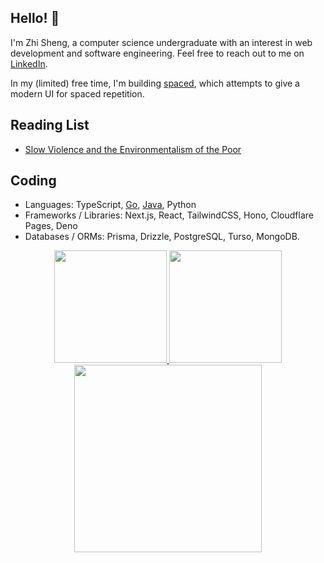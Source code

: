 ## Hello! 👋

I'm Zhi Sheng, a computer science undergraduate with an interest in web development and software engineering.
Feel free to reach out to me on [LinkedIn](https://www.linkedin.com/in/cheng-zhi-sheng/).

In my (limited) free time, I'm building [spaced](https://github.com/zsh-eng/spaced),
which attempts to give a modern UI for spaced repetition.

## Reading List

- [Slow Violence and the Environmentalism of the Poor](https://www.goodreads.com/book/show/10429440-slow-violence-and-the-environmentalism-of-the-poor)

## Coding

- Languages: TypeScript, [Go](https://github.com/tim-pipi/cloudwego-api-gateway), [Java](https://github.com/AY2324S1-CS2103T-W17-2/tp/), Python
- Frameworks / Libraries: Next.js, React, TailwindCSS, Hono, Cloudflare Pages, Deno
- Databases / ORMs: Prisma, Drizzle, PostgreSQL, Turso, MongoDB.

<div align="center">
  <a href="https://github.com/zsh-eng">
  <img height="180em" src="https://github-readme-stats-psi-peach-33.vercel.app/api?username=zsh-eng&show_icons=true&include_all_commits=true&count_private=true&theme=tokyonight"/>
  <img height="180em" src="https://github-readme-stats-psi-peach-33.vercel.app/api/top-langs?username=zsh-eng&layout=compact&langs_count=8&theme=tokyonight"/>
</div>
    
<div align="center">
  <a href="https://github.com/zsh-eng">
  <img height="300em" src="https://github-readme-stats-psi-peach-33.vercel.app/api/wakatime?username=zsheng&theme=tokyonight&langs_count=8"/>
</div>
